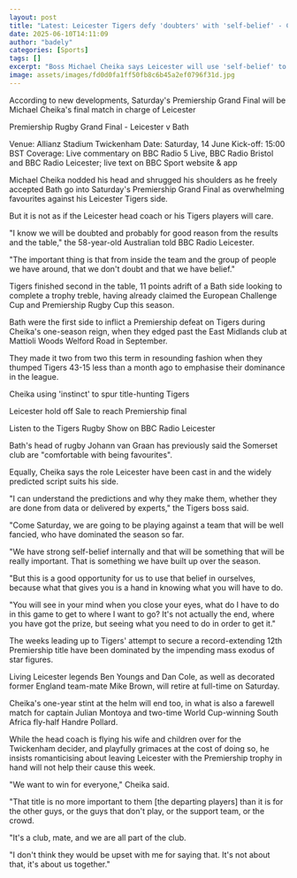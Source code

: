 ```yaml
---
layout: post
title: "Latest: Leicester Tigers defy 'doubters' with 'self-belief' - Cheika"
date: 2025-06-10T14:11:09
author: "badely"
categories: [Sports]
tags: []
excerpt: "Boss Michael Cheika says Leicester will use 'self-belief' to combat those who doubt their chances in Saturday's Premiership Grand Final against Bath."
image: assets/images/fd0d0fa1ff50fb8c6b45a2ef0796f31d.jpg
---
```


According to new developments, Saturday's Premiership Grand Final will be Michael Cheika's final match in charge of Leicester

Premiership Rugby Grand Final - Leicester v Bath

Venue: Allianz Stadium Twickenham Date: Saturday, 14 June Kick-off: 15:00 BST Coverage: Live commentary on BBC Radio 5 Live, BBC Radio Bristol and BBC Radio Leicester; live text on BBC Sport website & app

Michael Cheika nodded his head and shrugged his shoulders as he freely accepted Bath go into Saturday's Premiership Grand Final as overwhelming favourites against his Leicester Tigers side.

But it is not as if the Leicester head coach or his Tigers players will care.

"I know we will be doubted and probably for good reason from the results and the table," the 58-year-old Australian told BBC Radio Leicester.

"The important thing is that from inside the team and the group of people we have around, that we don't doubt and that we have belief."

Tigers finished second in the table, 11 points adrift of a Bath side looking to complete a trophy treble, having already claimed the European Challenge Cup and Premiership Rugby Cup this season.

Bath were the first side to inflict a Premiership defeat on Tigers during Cheika's one-season reign, when they edged past the East Midlands club at Mattioli Woods Welford Road in September. 

They made it two from two this term in resounding fashion when they thumped Tigers 43-15 less than a month ago to emphasise their dominance in the league.

Cheika using 'instinct' to spur title-hunting Tigers

Leicester hold off Sale to reach Premiership final

Listen to the Tigers Rugby Show on BBC Radio Leicester

Bath's head of rugby Johann van Graan has previously said the Somerset club are "comfortable with being favourites".

Equally, Cheika says the role Leicester have been cast in and the widely predicted script suits his side.

"I can understand the predictions and why they make them, whether they are done from data or delivered by experts," the Tigers boss said.

"Come Saturday, we are going to be playing against a team that will be well fancied, who have dominated the season so far.

"We have strong self-belief internally and that will be something that will be really important. That is something we have built up over the season.

"But this is a good opportunity for us to use that belief in ourselves, because what that gives you is a hand in knowing what you will have to do.

"You will see in your mind when you close your eyes, what do I have to do in this game to get to where I want to go? It's not actually the end, where you have got the prize, but seeing what you need to do in order to get it."

The weeks leading up to Tigers' attempt to secure a record-extending 12th Premiership title have been dominated by the impending mass exodus of star figures.

Living Leicester legends Ben Youngs and Dan Cole, as well as decorated former England team-mate Mike Brown, will retire at full-time on Saturday.

Cheika's one-year stint at the helm will end too, in what is also a farewell match for captain Julian Montoya and two-time World Cup-winning South Africa fly-half Handre Pollard.

While the head coach is flying his wife and children over for the Twickenham decider, and playfully grimaces at the cost of doing so, he insists romanticising about leaving Leicester with the Premiership trophy in hand will not help their cause this week.

"We want to win for everyone," Cheika said.

"That title is no more important to them [the departing players] than it is for the other guys, or the guys that don't play, or the support team, or the crowd.

"It's a club, mate, and we are all part of the club.

"I don't think they would be upset with me for saying that. It's not about that, it's about us together."

